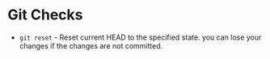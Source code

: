 # Git Checks

* `git reset` - Reset current HEAD to the specified state. you can lose your changes if the changes are not committed. 
